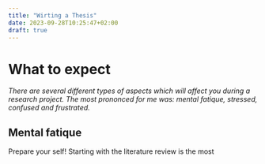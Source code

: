 ```yaml
---
title: "Wirting a Thesis"
date: 2023-09-28T10:25:47+02:00
draft: true
---
```


# What to expect

*There are several different types of aspects which will affect you during a research project. The most prononced for me was: mental fatique, stressed, confused and frustrated.*

## Mental fatique

Prepare your self! Starting with the literature review is the most 